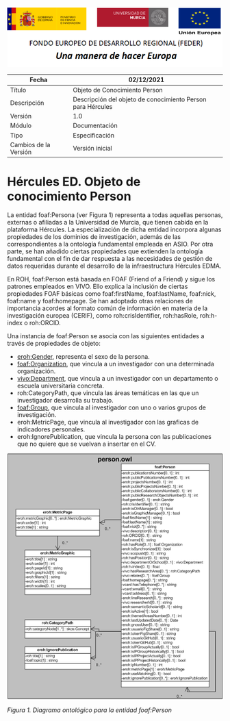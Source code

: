 ![](../../Docs/media/CabeceraDocumentosMD.png)

| Fecha         | 02/12/2021                                                   |
| ------------- | ------------------------------------------------------------ |
|Título|Objeto de Conocimiento Person| 
|Descripción|Descripción del objeto de conocimiento Person para Hércules|
|Versión|1.0|
|Módulo|Documentación|
|Tipo|Especificación|
|Cambios de la Versión|Versión inicial|

# Hércules ED. Objeto de conocimiento Person

La entidad foaf:Persona (ver Figura 1) representa a todas aquellas personas, externas o afiliadas a la Universidad de Murcia, que tienen cabida en la plataforma Hércules. La especialización de dicha entidad incorpora algunas propiedades de los dominios de investigación, además de las correspondientes a la ontología fundamental empleada en ASIO.
Por otra parte, se han añadido ciertas propiedades que extienden la ontología fundamental con el fin de dar respuesta a las necesidades de gestión de datos requeridas durante el desarrollo de la infraestructura Hércules EDMA.

En ROH, foaf:Person está basada en FOAF (Friend of a Friend) y sigue los patrones empleados en VIVO. Ello explica la inclusión de ciertas propiedades FOAF básicas como foaf:firstName, foaf:lastName, foaf:nick, foaf:name y foaf:homepage. Se han adoptado otras relaciones de importancia acordes al formato común de información en materia de la investigación europea (CERIF), como roh:crisIdentifier, roh:hasRole, roh:h-index o roh:ORCID.

Una instancia de foaf:Person se asocia con las siguientes entidades a través de propiedades de objeto:

- [eroh:Gender](https://github.com/HerculesCRUE/Commons-ED-MA/tree/main/ObjetosDeConocimiento/Gender), representa el sexo de la persona.
- [foaf:Organization](https://github.com/HerculesCRUE/Commons-ED-MA/tree/main/ObjetosDeConocimiento/Organization), que vincula a un investigador con una determinada organización.
- [vivo:Department](https://github.com/HerculesCRUE/Commons-ED-MA/tree/main/ObjetosDeConocimiento/Department), que vincula a un investigador con un departamento o escuela universitaria concreta.
- roh:CategoryPath, que vincula las áreas temáticas en las que un investigador desarrolla su trabajo.
- [foaf:Group](https://github.com/HerculesCRUE/Commons-ED-MA/tree/main/ObjetosDeConocimiento/Group), que vincula al investigador con uno o varios grupos de investigación.
- eroh:MetricPage, que vincula al investigador con las graficas de indicadores personales.
- eroh:IgnorePublication, que vincula la persona con las publicaciones que no quiere que se vuelvan a insertar en el CV.

![](../../Docs/media/ObjetosDeConocimiento/Person.png)

*Figura 1. Diagrama ontológico para la entidad foaf:Person*

